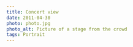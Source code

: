 ```yaml
---
title: Concert view
date: 2011-04-30
photo: photo.jpg
photo_alt: Picture of a stage from the crowd
tags: Portrait
---
```

